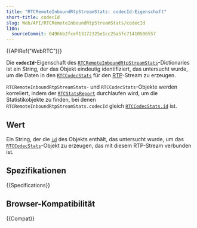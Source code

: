 ```yaml
---
title: "RTCRemoteInboundRtpStreamStats: codecId-Eigenschaft"
short-title: codecId
slug: Web/API/RTCRemoteInboundRtpStreamStats/codecId
l10n:
  sourceCommit: 0496bb2fcef13172325e1cc25a5fc71410506557
---
```


{{APIRef("WebRTC")}}

Die **`codecId`**-Eigenschaft des [`RTCRemoteInboundRtpStreamStats`](/de/docs/Web/API/RTCRemoteInboundRtpStreamStats)-Dictionaries ist ein String, der das Objekt eindeutig identifiziert, das untersucht wurde, um die Daten in den [`RTCCodecStats`](/de/docs/Web/API/RTCCodecStats) für den [RTP](/de/docs/Glossary/RTP)-Stream zu erzeugen.

`RTCRemoteInboundRtpStreamStats`- und `RTCCodecStats`-Objekte werden korreliert, indem der [`RTCStatsReport`](/de/docs/Web/API/RTCStatsReport) durchlaufen wird, um die Statistikobjekte zu finden, bei denen `RTCRemoteInboundRtpStreamStats.codecId` gleich [`RTCCodecStats.id`](/de/docs/Web/API/RTCCodecStats/id) ist.

## Wert

Ein String, der die [`id`](/de/docs/Web/API/RTCCodecStats/id) des Objekts enthält, das untersucht wurde, um das [`RTCCodecStats`](/de/docs/Web/API/RTCCodecStats)-Objekt zu erzeugen, das mit diesem RTP-Stream verbunden ist.

## Spezifikationen

{{Specifications}}

## Browser-Kompatibilität

{{Compat}}
